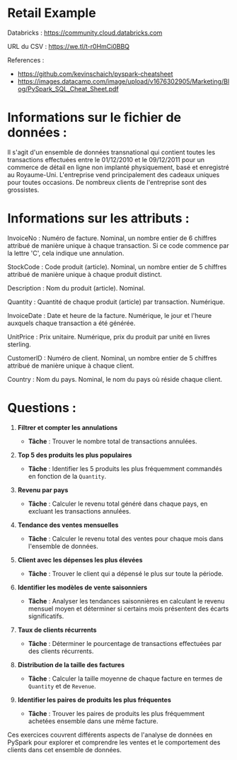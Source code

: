 Retail Example
==============

Databricks : https://community.cloud.databricks.com

URL du CSV : https://we.tl/t-r0HmCi0BBQ

References : 
- https://github.com/kevinschaich/pyspark-cheatsheet
- https://images.datacamp.com/image/upload/v1676302905/Marketing/Blog/PySpark_SQL_Cheat_Sheet.pdf


Informations sur le fichier de données :
=======================================

Il s'agit d'un ensemble de données transnational qui contient toutes les transactions effectuées entre le 01/12/2010 et le 09/12/2011 pour un commerce de détail en ligne non implanté physiquement, basé et enregistré au Royaume-Uni. L'entreprise vend principalement des cadeaux uniques pour toutes occasions. De nombreux clients de l'entreprise sont des grossistes.

Informations sur les attributs :
===============================

InvoiceNo : Numéro de facture. Nominal, un nombre entier de 6 chiffres attribué de manière unique à chaque transaction. Si ce code commence par la lettre 'C', cela indique une annulation.

StockCode : Code produit (article). Nominal, un nombre entier de 5 chiffres attribué de manière unique à chaque produit distinct.

Description : Nom du produit (article). Nominal.

Quantity : Quantité de chaque produit (article) par transaction. Numérique.

InvoiceDate : Date et heure de la facture. Numérique, le jour et l'heure auxquels chaque transaction a été générée.

UnitPrice : Prix unitaire. Numérique, prix du produit par unité en livres sterling.

CustomerID : Numéro de client. Nominal, un nombre entier de 5 chiffres attribué de manière unique à chaque client.

Country : Nom du pays. Nominal, le nom du pays où réside chaque client.

Questions :
===============================

1. **Filtrer et compter les annulations**
   - **Tâche** : Trouver le nombre total de transactions annulées.

2. **Top 5 des produits les plus populaires**
   - **Tâche** : Identifier les 5 produits les plus fréquemment commandés en fonction de la `Quantity`.

3. **Revenu par pays**
   - **Tâche** : Calculer le revenu total généré dans chaque pays, en excluant les transactions annulées.

4. **Tendance des ventes mensuelles**
   - **Tâche** : Calculer le revenu total des ventes pour chaque mois dans l'ensemble de données.

5. **Client avec les dépenses les plus élevées**
   - **Tâche** : Trouver le client qui a dépensé le plus sur toute la période.

6. **Identifier les modèles de vente saisonniers**
   - **Tâche** : Analyser les tendances saisonnières en calculant le revenu mensuel moyen et déterminer si certains mois présentent des écarts significatifs.

7. **Taux de clients récurrents**
   - **Tâche** : Déterminer le pourcentage de transactions effectuées par des clients récurrents.

8. **Distribution de la taille des factures**
   - **Tâche** : Calculer la taille moyenne de chaque facture en termes de `Quantity` et de `Revenue`.

9. **Identifier les paires de produits les plus fréquentes**
   - **Tâche** : Trouver les paires de produits les plus fréquemment achetées ensemble dans une même facture.

Ces exercices couvrent différents aspects de l'analyse de données en PySpark pour explorer et comprendre les ventes et le comportement des clients dans cet ensemble de données.
